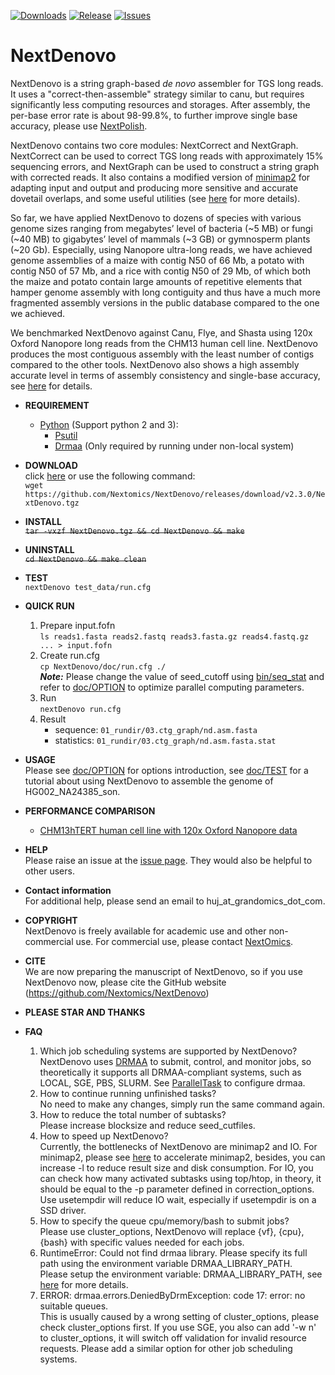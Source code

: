 [![Downloads](https://img.shields.io/github/downloads/Nextomics/NextDenovo/total?logo=github)](https://github.com/Nextomics/NextDenovo/releases/download/v2.3.0/NextDenovo.tgz)
[![Release](https://img.shields.io/github/release/Nextomics/NextDenovo.svg)](https://github.com/Nextomics/NextDenovo/releases)
[![Issues](https://img.shields.io/github/issues/Nextomics/NextDenovo.svg)](https://github.com/Nextomics/NextDenovo/issues)

# NextDenovo
NextDenovo is a string graph-based *de novo* assembler for TGS long reads. It uses a "correct-then-assemble" strategy similar to canu, but requires significantly less computing resources and storages. After assembly, the per-base error rate is about 98-99.8%, to further improve single base accuracy, please use [NextPolish](https://github.com/Nextomics/NextPolish).

NextDenovo contains two core modules: NextCorrect and NextGraph. NextCorrect can be used to correct TGS long reads with approximately 15% sequencing errors, and NextGraph can be used to construct a string graph with corrected reads. It also contains a modified version of [minimap2](https://github.com/lh3/minimap2) for adapting input and output and producing more sensitive and accurate dovetail overlaps, and some useful utilities (see [here](./doc/UTILITY.md) for more details).

So far, we have applied NextDenovo to dozens of species with various genome sizes ranging from megabytes’ level of bacteria (\~5 MB) or fungi (\~40 MB) to gigabytes’ level of mammals (\~3 GB) or gymnosperm plants (\~20 Gb). Especially, using Nanopore ultra-long reads, we have achieved genome assemblies of a maize with contig N50 of 66 Mb, a potato with contig N50 of 57 Mb, and a rice with contig N50 of 29 Mb, of which both the maize and potato contain large amounts of repetitive elements that hamper genome assembly with long contiguity and thus have a much more fragmented assembly versions in the public database compared to the one we achieved.

We benchmarked NextDenovo against Canu, Flye, and Shasta using 120x Oxford Nanopore long reads from the CHM13 human cell line. NextDenovo produces the most contiguous assembly with the least number of contigs compared to the other tools. NextDenovo also shows a high assembly accurate level in terms of assembly consistency and single-base accuracy, see [here](./doc/TEST2.md#quast) for details.

* **REQUIREMENT**
	* [Python](https://www.python.org/download/releases/) (Support python 2 and 3):
		* [Psutil](https://psutil.readthedocs.io/en/latest/)
		* [Drmaa](https://github.com/pygridtools/drmaa-python) (Only required by running under non-local system)

* **DOWNLOAD**   
click [here](https://github.com/Nextomics/NextDenovo/releases/download/v2.3.0/NextDenovo.tgz) or use the following command:   
`wget https://github.com/Nextomics/NextDenovo/releases/download/v2.3.0/NextDenovo.tgz`  

* **INSTALL**  
~~`tar -vxzf NextDenovo.tgz && cd NextDenovo && make`~~

* **UNINSTALL**  
~~`cd NextDenovo && make clean`~~

* **TEST**  
`nextDenovo test_data/run.cfg`

* **QUICK RUN**  
	1. Prepare input.fofn  
    	`ls reads1.fasta reads2.fastq reads3.fasta.gz reads4.fastq.gz ... > input.fofn`
    2. Create run.cfg  
        `cp NextDenovo/doc/run.cfg ./`    
        ***Note:*** Please change the value of seed_cutoff using [bin/seq_stat](./doc/UTILITY.md#seq_stat) and refer to [doc/OPTION](doc/OPTION.md) to optimize parallel computing parameters. 
    3. Run  
        `nextDenovo run.cfg`
    4. Result
        - sequence: `01_rundir/03.ctg_graph/nd.asm.fasta`
        - statistics: `01_rundir/03.ctg_graph/nd.asm.fasta.stat`

* **USAGE**    
Please see [doc/OPTION](doc/OPTION.md) for options introduction, see [doc/TEST](doc/TEST1.md) for a tutorial about using NextDenovo to assemble the genome of HG002_NA24385_son.

* **PERFORMANCE COMPARISON**
	+ [CHM13hTERT human cell line with 120x Oxford Nanopore data](./doc/TEST2.md) 

* **HELP**   
Please raise an issue at the [issue page](https://github.com/Nextomics/NextDenovo/issues/new). They would also be helpful to other users.

* **Contact information**    
For additional help, please send an email to huj_at_grandomics_dot_com.

* **COPYRIGHT**    
NextDenovo is freely available for academic use and other non-commercial use. For commercial use, please contact [NextOmics](https://www.nextomics.cn/en/).

* **CITE**    
We are now preparing the manuscript of NextDenovo, so if you use NextDenovo now, please cite the GitHub website (https://github.com/Nextomics/NextDenovo)

* **PLEASE STAR AND THANKS** 

* **FAQ**  
	1. Which job scheduling systems are supported by NextDenovo?  
	NextDenovo uses [DRMAA](https://en.wikipedia.org/wiki/DRMAA) to submit, control, and monitor jobs, so theoretically it supports all DRMAA-compliant systems, such as LOCAL, SGE, PBS, SLURM. See [ParallelTask](https://github.com/moold/ParallelTask) to configure drmaa.
	2. How to continue running unfinished tasks?  
	No need to make any changes, simply run the same command again.
	3. How to reduce the total number of subtasks?  
	Please increase blocksize and reduce seed_cutfiles.
	4. How to speed up NextDenovo?  
	Currently, the bottlenecks of NextDenovo are minimap2 and IO. For minimap2, please see [here](https://github.com/lh3/minimap2/issues/322) to accelerate minimap2, besides, you can increase -l to reduce result size and disk consumption. For IO, you can check how many activated subtasks using top/htop, in theory, it should be equal to the -p parameter defined in correction_options. Use usetempdir will reduce IO wait, especially if usetempdir is on a SSD driver.
	5. How to specify the queue cpu/memory/bash to submit jobs?  
	Please use cluster_options, NextDenovo will replace {vf}, {cpu}, {bash} with specific values needed for each jobs.
	6. RuntimeError: Could not find drmaa library.  Please specify its full path using the environment variable DRMAA_LIBRARY_PATH.   
	Please setup the environment variable: DRMAA_LIBRARY_PATH, see [here](https://github.com/pygridtools/drmaa-python) for more details.
	7. ERROR: drmaa.errors.DeniedByDrmException: code 17: error: no suitable queues.  
	This is usually caused by a wrong setting of cluster_options, please check cluster_options first. If you use SGE, you also can add '-w n' to cluster_options, it will switch off validation for invalid resource requests. Please add a similar option for other job scheduling systems. 
<!-- 	8. OSError: /path/lib64/libc.so.6: version `GLIBC_2.14' not found
	Please download [this version](https://github.com/Nextomics/NextDenovo/releases/download/v2.3.0/NextDenovo-CentOS6.9.tgz) and try again. -->
